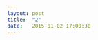 ```yaml
---
layout: post
title:  "2"
date:   2015-01-02 17:00:30
---
```

<img class="lazy" data-original="https://farm8.staticflickr.com/7538/15992877548_3ff77f5e16_k.jpg" />